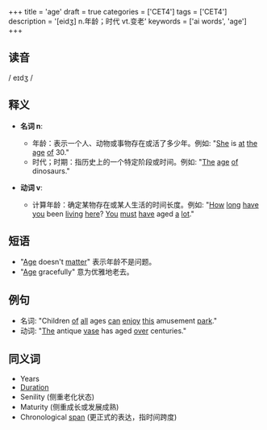 +++
title = 'age'
draft = true
categories = ['CET4']
tags = ['CET4']
description = '[eidʒ] n.年龄；时代 vt.变老'
keywords = ['ai words', 'age']
+++

## 读音
/ eɪdʒ /

## 释义
- **名词 n**:
  - 年龄：表示一个人、动物或事物存在或活了多少年。例如: "[She](/post/she/) is [at](/post/at/) [the](/post/the/) [age](/post/age/) [of](/post/of/) 30."
  - 时代；时期：指历史上的一个特定阶段或时间。例如: "[The](/post/the/) [age](/post/age/) [of](/post/of/) dinosaurs."

- **动词 v**:
  - 计算年龄：确定某物存在或某人生活的时间长度。例如: "[How](/post/how/) [long](/post/long/) [have](/post/have/) [you](/post/you/) been [living](/post/living/) [here](/post/here/)? [You](/post/you/) [must](/post/must/) [have](/post/have/) aged [a](/post/a/) [lot](/post/lot/)."

## 短语
- "[Age](/post/age/) doesn't [matter](/post/matter/)" 表示年龄不是问题。
- "[Age](/post/age/) gracefully" 意为优雅地老去。

## 例句
- 名词: "Children [of](/post/of/) [all](/post/all/) ages [can](/post/can/) [enjoy](/post/enjoy/) [this](/post/this/) amusement [park](/post/park/)."
- 动词: "[The](/post/the/) antique [vase](/post/vase/) has aged [over](/post/over/) centuries."

## 同义词
- Years
- [Duration](/post/duration/)
- Senility (侧重老化状态)
- Maturity (侧重成长或发展成熟)
- Chronological [span](/post/span/) (更正式的表达，指时间跨度)
